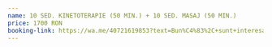 ```yaml
---
name: 10 SED. KINETOTERAPIE (50 MIN.) + 10 SED. MASAJ (50 MIN.)
price: 1700 RON
booking-link: https://wa.me/40721619853?text=Bun%C4%83%2C+sunt+interesat%C4%83+de+pachete+promotionale+%2210+SED.+KINETOTERAPIE+%2850+MIN.%29+%2B+10+SED.+MASAJ+%2850+MIN.%29+1700+RON%22 
---
```


